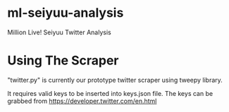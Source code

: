 # ml-seiyuu-analysis
Million Live! Seiyuu Twitter Analysis

# Using The Scraper
"twitter.py" is currently our prototype twitter scraper using tweepy library.

It requires valid keys to be inserted into keys.json file.
The keys can be grabbed from https://developer.twitter.com/en.html

